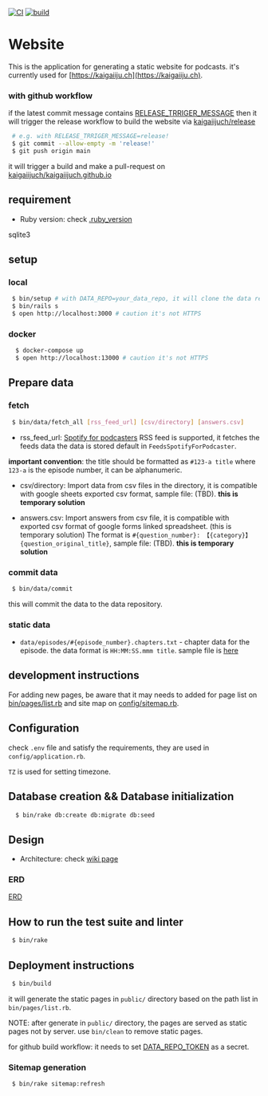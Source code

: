 [![CI](https://github.com/kaigaiijuch/website/actions/workflows/ci.yml/badge.svg)](https://github.com/kaigaiijuch/website/actions/workflows/ci.yml)
[![build](https://github.com/kaigaiijuch/website/actions/workflows/build.yml/badge.svg)](https://github.com/kaigaiijuch/website/actions/workflows/build.yml)

# Website

This is the application for generating a static website for podcasts. it's currently used for [https://kaigaiiju.ch](https://kaigaiiju.ch).

### with github workflow

if the latest commit message contains [RELEASE_TRRIGER_MESSAGE](https://github.com/kaigaiijuch/website/settings/variables/actions/RELEASE_TRRIGER_MESSAGE) then it will trigger the release workflow to build the website via [kaigaiijuch/release](https://github.com/kaigaiijuch/release/actions)

```bash
 # e.g. with RELEASE_TRRIGER_MESSAGE=release!
 $ git commit --allow-empty -m 'release!'
 $ git push origin main
```

it will trigger a build and make a pull-request on [kaigaiijuch/kaigaiijuch.github.io](https://github.com/kaigaiijuch/kaigaiijuch.github.io/pulls?q=is%3Apr+is%3Aopen+sort%3Aupdated-desc)

## requirement

 * Ruby version: check [.ruby_version](.ruby-version)

sqlite3

## setup

### local

```bash
 $ bin/setup # with DATA_REPO=your_data_repo, it will clone the data repository
 $ bin/rails s
 $ open http://localhost:3000 # caution it's not HTTPS
```

### docker

```bash
  $ docker-compose up
  $ open http://localhost:13000 # caution it's not HTTPS
```

## Prepare data

### fetch

```bash
 $ bin/data/fetch_all [rss_feed_url] [csv/directory] [answers.csv]
```

* rss_feed_url: [Spotify for podcasters](https://podcasters.spotify.com/) RSS feed is supported, it fetches the feeds data the data is stored default in `FeedsSpotifyForPodcaster`.

**important convention**: the title should be formatted as `#123-a title` where `123-a` is the episode number, it can be alphanumeric.

* csv/directory: Import data from csv files in the directory, it is compatible with google sheets exported csv format, sample file: (TBD).  **this is temporary solution**

* answers.csv: Import answers from csv file, it is compatible with exported csv format of google forms linked spreadsheet. (this is temporary solution) The format is `#{question_number}: 【{category}】{question_original_title}`, sample file: (TBD). **this is temporary solution**


### commit data

```bash
 $ bin/data/commit
```

this will commit the data to the data repository.

### static data

* `data/episodes/#{episode_number}.chapters.txt` - chapter data for the episode. the data format is `HH:MM:SS.mmm title`. sample file is [here](test/data/episodes/0.chapters.txt)


## development instructions

For adding new pages, be aware that it may needs to added for page list on [bin/pages/list.rb](bin/pages/list.rb) and site map on [config/sitemap.rb](config/sitemap.rb).

## Configuration

check `.env` file and satisfy the requirements, they are used in `config/application.rb`.

`TZ` is used for setting timezone.

## Database creation && Database initialization


```bash
  $ bin/rake db:create db:migrate db:seed
```

## Design

 * Architecture: check [wiki page](https://github.com/kaigaiijuch/website/wiki)

### ERD

[ERD](docs/erd.pdf)

## How to run the test suite and linter

```bash
 $ bin/rake
```

## Deployment instructions

```bash
 $ bin/build
```

it will generate the static pages in `public/` directory based on the path list in `bin/pages/list.rb`.

NOTE: after generate in `public/` directory, the pages are served as static pages not by server. use `bin/clean` to remove static pages.

for github build workflow: it needs to set [DATA_REPO_TOKEN](.github/workflows/build.yml) as a secret.

### Sitemap generation

```bash
 $ bin/rake sitemap:refresh
```

